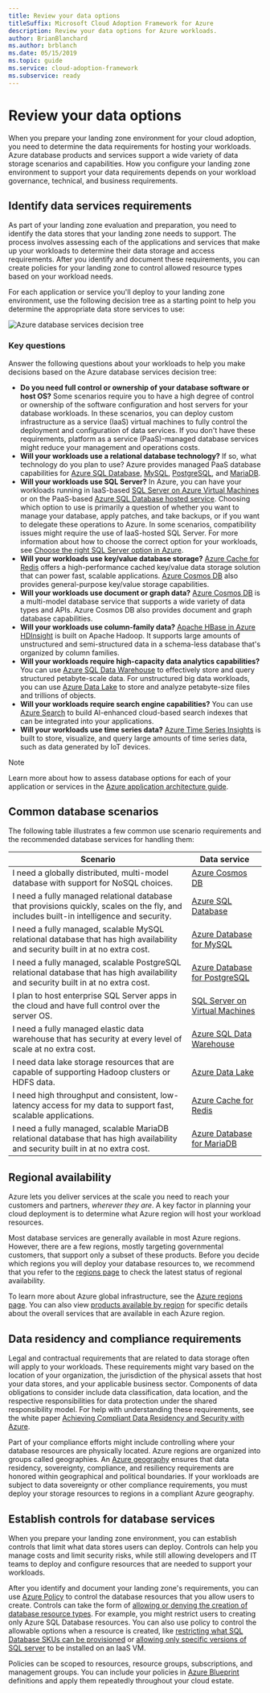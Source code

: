 ```yaml
---
title: Review your data options
titleSuffix: Microsoft Cloud Adoption Framework for Azure
description: Review your data options for Azure workloads.
author: BrianBlanchard
ms.author: brblanch
ms.date: 05/15/2019
ms.topic: guide
ms.service: cloud-adoption-framework
ms.subservice: ready
---
```


# Review your data options

When you prepare your landing zone environment for your cloud adoption, you need to determine the data requirements for hosting your workloads. Azure database products and services support a wide variety of data storage scenarios and capabilities. How you configure your landing zone environment to support your data requirements depends on your workload governance, technical, and business requirements.

## Identify data services requirements

As part of your landing zone evaluation and preparation, you need to identify the data stores that your landing zone needs to support. The process involves assessing each of the applications and services that make up your workloads to determine their data storage and access requirements. After you identify and document these requirements, you can create policies for your landing zone to control allowed resource types based on your workload needs.

For each application or service you'll deploy to your landing zone environment, use the following decision tree as a starting point to help you determine the appropriate data store services to use:

![Azure database services decision tree](../../_images/ready/data-decision-tree.png)

### Key questions

Answer the following questions about your workloads to help you make decisions based on the Azure database services decision tree:

- **Do you need full control or ownership of your database software or host OS?** Some scenarios require you to have a high degree of control or ownership of the software configuration and host servers for your database workloads. In these scenarios, you can deploy custom infrastructure as a service (IaaS) virtual machines to fully control the deployment and configuration of data services. If you don't have these requirements, platform as a service (PaaS)-managed database services might reduce your management and operations costs.
- **Will your workloads use a relational database technology?** If so, what technology do you plan to use? Azure provides managed PaaS database capabilities for [Azure SQL Database](https://docs.microsoft.com/azure/sql-database/sql-database-technical-overview), [MySQL](https://docs.microsoft.com/azure/mysql/overview), [PostgreSQL](https://docs.microsoft.com/azure/postgresql/overview), and [MariaDB](https://docs.microsoft.com/azure/mariadb/overview).
- **Will your workloads use SQL Server?** In Azure, you can have your workloads running in IaaS-based [SQL Server on Azure Virtual Machines](https://azure.microsoft.com/services/virtual-machines/sql-server) or on the PaaS-based [Azure SQL Database hosted service](https://docs.microsoft.com/azure/sql-database/sql-database-technical-overview). Choosing which option to use is primarily a question of whether you want to manage your database, apply patches, and take backups, or if you want to delegate these operations to Azure. In some scenarios, compatibility issues might require the use of IaaS-hosted SQL Server. For more information about how to choose the correct option for your workloads, see [Choose the right SQL Server option in Azure](https://docs.microsoft.com/azure/sql-database/sql-database-paas-vs-sql-server-iaas).
- **Will your workloads use key/value database storage?** [Azure Cache for Redis](https://docs.microsoft.com/azure/azure-cache-for-redis/cache-overview) offers a high-performance cached key/value data storage solution that can power fast, scalable applications. [Azure Cosmos DB](https://docs.microsoft.com/azure/cosmos-db/introduction) also provides general-purpose key/value storage capabilities.
- **Will your workloads use document or graph data?** [Azure Cosmos DB](https://docs.microsoft.com/azure/cosmos-db/introduction) is a multi-model database service that supports a wide variety of data types and APIs. Azure Cosmos DB also provides document and graph database capabilities.
- **Will your workloads use column-family data?** [Apache HBase in Azure HDInsight](https://docs.microsoft.com/azure/hdinsight/hbase/apache-hbase-overview) is built on Apache Hadoop. It supports large amounts of unstructured and semi-structured data in a schema-less database that's organized by column families.
- **Will your workloads require high-capacity data analytics capabilities?** You can use [Azure SQL Data Warehouse](https://docs.microsoft.com/azure/sql-data-warehouse/sql-data-warehouse-overview-what-is) to effectively store and query structured petabyte-scale data. For unstructured big data workloads, you can use [Azure Data Lake](https://azure.microsoft.com/solutions/data-lake) to store and analyze petabyte-size files and trillions of objects.
- **Will your workloads require search engine capabilities?** You can use [Azure Search](https://docs.microsoft.com/azure/search/search-what-is-azure-search) to build AI-enhanced cloud-based search indexes that can be integrated into your applications.
- **Will your workloads use time series data?** [Azure Time Series Insights](https://docs.microsoft.com/azure/time-series-insights/time-series-insights-overview) is built to store, visualize, and query large amounts of time series data, such as data generated by IoT devices.

> [!NOTE]
> Learn more about how to assess database options for each of your application or services in the [Azure application architecture guide](https://docs.microsoft.com/azure/architecture/guide/technology-choices/data-store-comparison).

## Common database scenarios

The following table illustrates a few common use scenario requirements and the recommended database services for handling them:

| **Scenario** | **Data service** |
|-----|-----|
| I need a globally distributed, multi-model database with support for NoSQL choices. | [Azure Cosmos DB](https://docs.microsoft.com/azure/cosmos-db/introduction) |
| I need a fully managed relational database that provisions quickly, scales on the fly, and includes built-in intelligence and security. | [Azure SQL Database](https://docs.microsoft.com/azure/sql-database/sql-database-technical-overview) |
| I need a fully managed, scalable MySQL relational database that has high availability and security built in at no extra cost. | [Azure Database for MySQL](https://docs.microsoft.com/azure/mysql/overview) |
| I need a fully managed, scalable PostgreSQL relational database that has high availability and security built in at no extra cost. | [Azure Database for PostgreSQL](https://docs.microsoft.com/azure/postgresql/overview) |
| I plan to host enterprise SQL Server apps in the cloud and have full control over the server OS. | [SQL Server on Virtual Machines](https://docs.microsoft.com/azure/virtual-machines/windows/sql/virtual-machines-windows-sql-server-iaas-overview) |
| I need a fully managed elastic data warehouse that has security at every level of scale at no extra cost. | [Azure SQL Data Warehouse](https://docs.microsoft.com/azure/sql-data-warehouse/sql-data-warehouse-overview-what-is) |
| I need data lake storage resources that are capable of supporting Hadoop clusters or HDFS data. | [Azure Data Lake](https://azure.microsoft.com/solutions/data-lake) |
| I need high throughput and consistent, low-latency access for my data to support fast, scalable applications. | [Azure Cache for Redis](https://docs.microsoft.com/azure/azure-cache-for-redis/cache-overview) |
| I need a fully managed, scalable MariaDB relational database that has high availability and security built in at no extra cost. | [Azure Database for MariaDB](https://docs.microsoft.com/azure/mariadb/overview) |

## Regional availability

Azure lets you deliver services at the scale you need to reach your customers and partners, _wherever they are_. A key factor in planning your cloud deployment is to determine what Azure region will host your workload resources.

Most database services are generally available in most Azure regions. However, there are a few regions, mostly targeting governmental customers, that support only a subset of these products. Before you decide which regions you will deploy your database resources to, we recommend that you refer to the [regions page](https://azure.microsoft.com/global-infrastructure/services/?regions=all&products=data-factory,sql-server-stretch-database,redis-cache,database-migration,sql-data-warehouse,postgresql,mariadb,cosmos-db,mysql,sql-database) to check the latest status of regional availability.

To learn more about Azure global infrastructure, see the [Azure regions page](https://azure.microsoft.com/global-infrastructure/regions). You can also view [products available by region](https://azure.microsoft.com/global-infrastructure/services/?regions=all&products=all) for specific details about the overall services that are available in each Azure region.

## Data residency and compliance requirements

Legal and contractual requirements that are related to data storage often will apply to your workloads. These requirements might vary based on the location of your organization, the jurisdiction of the physical assets that host your data stores, and your applicable business sector. Components of data obligations to consider include data classification, data location, and the respective responsibilities for data protection under the shared responsibility model. For help with understanding these requirements, see the white paper [Achieving Compliant Data Residency and Security with Azure](https://azure.microsoft.com/resources/achieving-compliant-data-residency-and-security-with-azure).

Part of your compliance efforts might include controlling where your database resources are physically located. Azure regions are organized into groups called geographies. An [Azure geography](https://azure.microsoft.com/global-infrastructure/geographies) ensures that data residency, sovereignty, compliance, and resiliency requirements are honored within geographical and political boundaries. If your workloads are subject to data sovereignty or other compliance requirements, you must deploy your storage resources to regions in a compliant Azure geography.

## Establish controls for database services

When you prepare your landing zone environment, you can establish controls that limit what data stores users can deploy. Controls can help you manage costs and limit security risks, while still allowing developers and IT teams to deploy and configure resources that are needed to support your workloads.

After you identify and document your landing zone's requirements, you can use [Azure Policy](https://docs.microsoft.com/azure/governance/policy/overview) to control the database resources that you allow users to create. Controls can take the form of [allowing or denying the creation of database resource types](https://docs.microsoft.com/azure/governance/policy/samples/allowed-resource-types). For example, you might restrict users to creating only Azure SQL Database resources. You can also use policy to control the allowable options when a resource is created, like [restricting what SQL Database SKUs can be provisioned](https://docs.microsoft.com/azure/governance/policy/samples/allowed-sql-db-skus) or [allowing only specific versions of SQL server](https://docs.microsoft.com/azure/governance/policy/samples/require-sql-12) to be installed on an IaaS VM.

Policies can be scoped to resources, resource groups, subscriptions, and management groups. You can include your policies in [Azure Blueprint](https://docs.microsoft.com/azure/governance/blueprints/overview) definitions and apply them repeatedly throughout your cloud estate.
